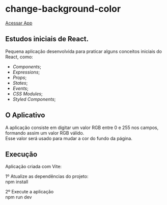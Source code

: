# change-background-color
[Acessar App](https://627425002299c900b3cb8392--fluffy-axolotl-6391ff.netlify.app/)
## Estudos iniciais de React.
Pequena aplicação desenvolvida para praticar alguns conceitos iniciais do React, como:
- _Components_;
- _Expressions_;
- _Props_;
- _States_;
- _Events_;
- _CSS Modules_;
- _Styled Components_;


## O Aplicativo
A aplicação consiste em digitar um valor RGB entre 0 e 255 nos campos, formando assim um valor RGB válido.  
Esse valor será usado para mudar a cor do fundo da página.

## Execução
Aplicação criada com Vite:  

1º Atualize as dependências do projeto:  
npm install  

2º Execute a aplicação  
npm run dev
